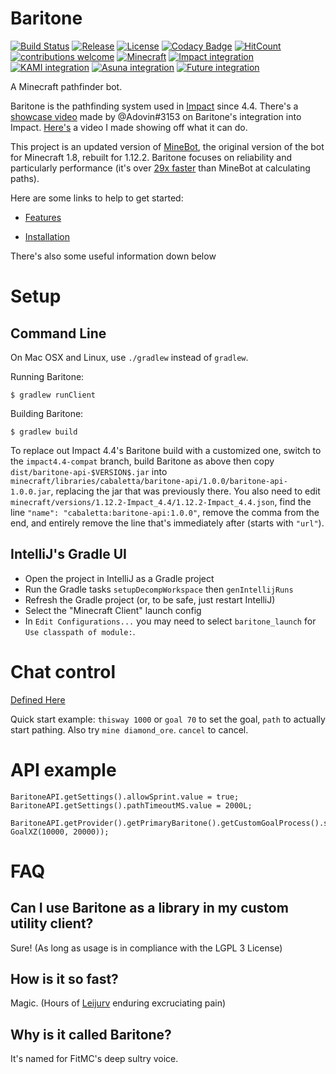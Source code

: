# Baritone
[![Build Status](https://travis-ci.com/cabaletta/baritone.svg?branch=master)](https://travis-ci.com/cabaletta/baritone)
[![Release](https://img.shields.io/github/release/cabaletta/baritone.svg)](https://github.com/cabaletta/baritone/releases)
[![License](https://img.shields.io/github/license/cabaletta/baritone.svg)](LICENSE)
[![Codacy Badge](https://api.codacy.com/project/badge/Grade/a73d037823b64a5faf597a18d71e3400)](https://www.codacy.com/app/leijurv/baritone?utm_source=github.com&amp;utm_medium=referral&amp;utm_content=cabaletta/baritone&amp;utm_campaign=Badge_Grade)
[![HitCount](http://hits.dwyl.com/cabaletta/baritone.svg)](http://hits.dwyl.com/cabaletta/baritone)
[![contributions welcome](https://img.shields.io/badge/contributions-welcome-brightgreen.svg?style=flat)](https://github.com/cabaletta/baritone/issues)
[![Minecraft](https://img.shields.io/badge/MC-1.12.2-green.svg)](https://minecraft.gamepedia.com/1.12.2)
[![Impact integration](https://img.shields.io/badge/Impact%20integration-1.0.0--hotfix--4-brightgreen.svg)](https://impactdevelopment.github.io/)
[![KAMI integration](https://img.shields.io/badge/KAMI%20integration-1.0.0-orange.svg)](https://github.com/zeroeightysix/KAMI/)
[![Asuna integration](https://img.shields.io/badge/Asuna%20integration-1.0.0-orange.svg)](https://github.com/EmotionalLove/Asuna/)
[![Future integration](https://img.shields.io/badge/Future%20integration-%3F%3F%3F-red.svg)](https://futureclient.net/)

A Minecraft pathfinder bot. 

Baritone is the pathfinding system used in [Impact](https://impactdevelopment.github.io/) since 4.4. There's a [showcase video](https://www.youtube.com/watch?v=yI8hgW_m6dQ) made by @Adovin#3153 on Baritone's integration into Impact. [Here's](https://www.youtube.com/watch?v=StquF69-_wI) a video I made showing off what it can do.

This project is an updated version of [MineBot](https://github.com/leijurv/MineBot/),
the original version of the bot for Minecraft 1.8, rebuilt for 1.12.2. Baritone focuses on reliability and particularly performance (it's over [29x faster](https://github.com/cabaletta/baritone/pull/180#issuecomment-423822928) than MineBot at calculating paths).

Here are some links to help to get started:

- [Features](FEATURES.md)

- [Installation](INSTALL.md)

There's also some useful information down below

# Setup

## Command Line
On Mac OSX and Linux, use `./gradlew` instead of `gradlew`.

Running Baritone:

```
$ gradlew runClient
```

Building Baritone:
```
$ gradlew build
```

To replace out Impact 4.4's Baritone build with a customized one, switch to the `impact4.4-compat` branch, build Baritone as above then copy `dist/baritone-api-$VERSION$.jar` into `minecraft/libraries/cabaletta/baritone-api/1.0.0/baritone-api-1.0.0.jar`, replacing the jar that was previously there. You also need to edit `minecraft/versions/1.12.2-Impact_4.4/1.12.2-Impact_4.4.json`, find the line `"name": "cabaletta:baritone-api:1.0.0"`, remove the comma from the end, and entirely remove the line that's immediately after (starts with `"url"`). 

## IntelliJ's Gradle UI
- Open the project in IntelliJ as a Gradle project
- Run the Gradle tasks `setupDecompWorkspace` then `genIntellijRuns`
- Refresh the Gradle project (or, to be safe, just restart IntelliJ)
- Select the "Minecraft Client" launch config
- In `Edit Configurations...` you may need to select `baritone_launch` for `Use classpath of module:`.

# Chat control
[Defined Here](src/main/java/baritone/utils/ExampleBaritoneControl.java)

Quick start example: `thisway 1000` or `goal 70` to set the goal, `path` to actually start pathing. Also try `mine diamond_ore`. `cancel` to cancel.

# API example

```
BaritoneAPI.getSettings().allowSprint.value = true;
BaritoneAPI.getSettings().pathTimeoutMS.value = 2000L;

BaritoneAPI.getProvider().getPrimaryBaritone().getCustomGoalProcess().setGoalAndPath(new GoalXZ(10000, 20000));
```

# FAQ

## Can I use Baritone as a library in my custom utility client?

Sure! (As long as usage is in compliance with the LGPL 3 License)

## How is it so fast?

Magic. (Hours of [Leijurv](https://github.com/leijurv) enduring excruciating pain)

## Why is it called Baritone?

It's named for FitMC's deep sultry voice. 
